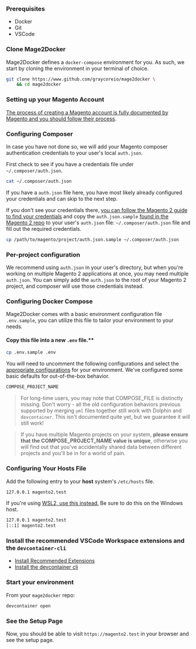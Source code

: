 ### Prerequisites

* Docker
* Git
* VSCode

### Clone Mage2Docker

Mage2Docker defines a `docker-compose` environment for you. As such, we start by cloning the environment in your terminal of choice.

```bash
git clone https://www.github.com/graycoreio/mage2docker \
    && cd mage2docker
```

### Setting up your Magento Account
[The process of creating a Magento account is fully documented by Magento and you should follow their process](https://docs.magento.com/m2/ce/user_guide/magento/magento-account-create.html). 

### Configuring Composer
In case you have not done so, we will add your Magento composer authentication credentials to your user's local `auth.json`.

First check to see if you have a credentials file under `~/.composer/auth.json`.

```bash
cat ~/.composer/auth.json
```

If you have a `auth.json` file here, you have most likely already configured your credentials and can skip to the next step.

If you don't see your credentials there, [you can follow the Magento 2 guide to find your credentials](https://devdocs.magento.com/guides/v2.3/install-gde/prereq/connect-auth.html) and copy the `auth.json.sample` [found in the Magento 2 repo](https://github.com/magento/magento2/blob/2.4-develop/auth.json.sample) to your user's `auth.json` file: `~/.composer/auth.json` file and fill out the required credentials.

```bash
cp /path/to/magento/project/auth.json.sample ~/.composer/auth.json
``` 

### Per-project configuration
We recommend using `auth.json` in your user's directory, but when you're working on multiple Magento 2 applications at once, you may need multiple `auth.json`. You can simply add the `auth.json` to the root of your Magento 2 project, and composer will use those credentials instead.

### Configuring Docker Compose
Mage2Docker comes with a basic environment configuration file `.env.sample`, you can utilize this file to tailor your environment to your needs. 

#### Copy this file into a new `.env` file.**

```bash
cp .env.sample .env
```

You will need to uncomment the following configurations and select the [appropriate configurations](./configuring.md) for your environment. We've configured some basic defaults for out-of-the-box behavior.

```bash
COMPOSE_PROJECT_NAME
```

> For long-time users, you may note that COMPOSE_FILE is distinctly missing. Don't worry - all the old configuration behaviors previous supported by merging `yml` files together still work with Dolphin and `devcontainer`. This isn't documented quite yet, but we guarantee it will still work!

> If you have multiple Magento projects on your system, **please ensure that the COMPOSE_PROJECT_NAME value is unique**, otherwise you will find out that you've accidentally shared data between different projects and you'll be in for a world of pain.

### Configuring Your Hosts File
Add the following entry to your **host** system's `/etc/hosts` file.

```bash
127.0.0.1 magento2.test
```

If you're using [WSL2, use this instead.](https://github.com/microsoft/WSL/issues/4983) Be sure to do this on the Windows host. 
```bash
127.0.0.1 magento2.test
[::1] magento2.test
```

### Install the recommended VSCode Workspace extensions and the `devcontainer-cli`
* [Install Recommended Extensions](https://code.visualstudio.com/docs/editor/extension-marketplace#_browse-for-extensions)
* [Install the devcontainer cli](https://code.visualstudio.com/docs/remote/devcontainer-cli)

### Start your environment
From your `mage2docker` repo:

```bash
devcontainer open
```
### See the Setup Page
Now, you should be able to visit `https://magento2.test` in your browser and see the setup page.
